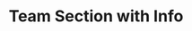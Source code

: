 ---
title: Team Section with Info
category: Marketing
paid: true
isActive: true
ltr: {"preview":"function App() {\n  const team = [{\n    avatar: \"https://images.unsplash.com/photo-1579017331263-ef82f0bbc748?ixlib=rb-4.0.3&ixid=MnwxMjA3fDB8MHxwaG90by1wYWdlfHx8fGVufDB8fHx8&auto=format&fit=crop&w=685&q=80\",\n    name: \"Martiana dialan\",\n    title: \"Product designer\",\n    desc: \"Lorem Ipsum is simply dummy text of the printing and typesettin industry.\",\n    linkedin: \"javascript:void(0)\",\n    twitter: \"javascript:void(0)\",\n    github: \"javascript:void(0)\"\n  }, {\n    avatar: \"https://images.unsplash.com/photo-1623605931891-d5b95ee98459?ixlib=rb-4.0.3&ixid=MnwxMjA3fDB8MHxwaG90by1wYWdlfHx8fGVufDB8fHx8&auto=format&fit=crop&w=640&q=80\",\n    name: \"Micheal colorand\",\n    title: \"Software engineer\",\n    desc: \"Lorem Ipsum is simply dummy text of the printing and typesettin industry.\",\n    linkedin: \"javascript:void(0)\",\n    twitter: \"javascript:void(0)\",\n    github: \"javascript:void(0)\"\n  }, {\n    avatar: \"https://images.unsplash.com/photo-1472099645785-5658abf4ff4e?ixlib=rb-4.0.3&ixid=MnwxMjA3fDB8MHxwaG90by1wYWdlfHx8fGVufDB8fHx8&auto=format&fit=crop&w=1170&q=80\",\n    name: \"Brown Luis\",\n    title: \"Full stack engineer\",\n    desc: \"Lorem Ipsum is simply dummy text of the printing and typesettin industry.\",\n    linkedin: \"javascript:void(0)\",\n    twitter: \"javascript:void(0)\",\n    github: \"javascript:void(0)\"\n  }, {\n    avatar: \"https://images.unsplash.com/photo-1438761681033-6461ffad8d80?ixlib=rb-4.0.3&ixid=MnwxMjA3fDB8MHxwaG90by1wYWdlfHx8fGVufDB8fHx8&auto=format&fit=crop&w=1170&q=80\",\n    name: \"Lysa sandiago\",\n    title: \"Head of designers\",\n    desc: \"Lorem Ipsum is simply dummy text of the printing and typesettin industry.\",\n    linkedin: \"javascript:void(0)\",\n    twitter: \"javascript:void(0)\",\n    github: \"javascript:void(0)\"\n  }, {\n    avatar: \"https://images.unsplash.com/photo-1463453091185-61582044d556?ixlib=rb-4.0.3&ixid=MnwxMjA3fDB8MHxwaG90by1wYWdlfHx8fGVufDB8fHx8&auto=format&fit=crop&w=1170&q=80\",\n    name: \"Daniel martin\",\n    title: \"Product designer\",\n    desc: \"Lorem Ipsum is simply dummy text of the printing and typesettin industry.\",\n    linkedin: \"javascript:void(0)\",\n    twitter: \"javascript:void(0)\",\n    github: \"javascript:void(0)\"\n  }, {\n    avatar: \"https://images.unsplash.com/photo-1540569014015-19a7be504e3a?ixlib=rb-4.0.3&ixid=MnwxMjA3fDB8MHxwaG90by1wYWdlfHx8fGVufDB8fHx8&auto=format&fit=crop&w=735&q=80\",\n    name: \"Vicky tanson\",\n    title: \"Product manager\",\n    desc: \"Lorem Ipsum is simply dummy text of the printing and typesettin industry.\",\n    linkedin: \"javascript:void(0)\",\n    twitter: \"javascript:void(0)\",\n    github: \"javascript:void(0)\"\n  }];\n  return /*#__PURE__*/React.createElement(\"section\", {\n    className: \"py-14\"\n  }, /*#__PURE__*/React.createElement(\"div\", {\n    className: \"max-w-screen-xl mx-auto px-4 md:px-8\"\n  }, /*#__PURE__*/React.createElement(\"div\", {\n    className: \"max-w-xl\"\n  }, /*#__PURE__*/React.createElement(\"h3\", {\n    className: \"text-gray-800 text-3xl font-semibold sm:text-4xl\"\n  }, \"Meet our team of Engineers, designers, and product managers.\"), /*#__PURE__*/React.createElement(\"p\", {\n    className: \"text-gray-600 mt-3\"\n  }, \"Lorem Ipsum is simply dummy text of the printing and typesetting industry.Lorem Ipsum has been the industry's standard dummy.\")), /*#__PURE__*/React.createElement(\"div\", {\n    className: \"mt-12\"\n  }, /*#__PURE__*/React.createElement(\"ul\", {\n    className: \"grid gap-8 sm:grid-cols-2 md:grid-cols-3\"\n  }, team.map((item, idx) => /*#__PURE__*/React.createElement(\"li\", {\n    key: idx\n  }, /*#__PURE__*/React.createElement(\"div\", {\n    className: \"w-full h-60 sm:h-52 md:h-56\"\n  }, /*#__PURE__*/React.createElement(\"img\", {\n    src: item.avatar,\n    className: \"w-full h-full object-cover object-center shadow-md rounded-xl\",\n    alt: \"\"\n  })), /*#__PURE__*/React.createElement(\"div\", {\n    className: \"mt-4\"\n  }, /*#__PURE__*/React.createElement(\"h4\", {\n    className: \"text-lg text-gray-700 font-semibold\"\n  }, item.name), /*#__PURE__*/React.createElement(\"p\", {\n    className: \"text-indigo-600\"\n  }, item.title), /*#__PURE__*/React.createElement(\"p\", {\n    className: \"text-gray-600 mt-2\"\n  }, item.desc), /*#__PURE__*/React.createElement(\"div\", {\n    className: \"mt-3 flex gap-4 text-gray-400\"\n  }, /*#__PURE__*/React.createElement(\"a\", {\n    href: item.twitter\n  }, /*#__PURE__*/React.createElement(\"svg\", {\n    className: \"w-5 h-5 duration-150 hover:text-gray-500\",\n    fill: \"currentColor\",\n    viewBox: \"0 0 48 48\"\n  }, /*#__PURE__*/React.createElement(\"g\", {\n    \"clip-path\": \"url(#clip0_17_80)\"\n  }, /*#__PURE__*/React.createElement(\"path\", {\n    fill: \"currentColor\",\n    d: \"M15.1 43.5c18.11 0 28.017-15.006 28.017-28.016 0-.422-.01-.853-.029-1.275A19.998 19.998 0 0048 9.11c-1.795.798-3.7 1.32-5.652 1.546a9.9 9.9 0 004.33-5.445 19.794 19.794 0 01-6.251 2.39 9.86 9.86 0 00-16.788 8.979A27.97 27.97 0 013.346 6.299 9.859 9.859 0 006.393 19.44a9.86 9.86 0 01-4.462-1.228v.122a9.844 9.844 0 007.901 9.656 9.788 9.788 0 01-4.442.169 9.867 9.867 0 009.195 6.843A19.75 19.75 0 010 39.078 27.937 27.937 0 0015.1 43.5z\"\n  })), /*#__PURE__*/React.createElement(\"defs\", null, /*#__PURE__*/React.createElement(\"clipPath\", {\n    id: \"clip0_17_80\"\n  }, /*#__PURE__*/React.createElement(\"path\", {\n    fill: \"currentColor\",\n    d: \"M0 0h48v48H0z\"\n  }))))), /*#__PURE__*/React.createElement(\"a\", {\n    href: item.github\n  }, /*#__PURE__*/React.createElement(\"svg\", {\n    className: \"w-5 h-5 duration-150 hover:text-gray-500\",\n    fill: \"currentColor\",\n    viewBox: \"0 0 48 48\"\n  }, /*#__PURE__*/React.createElement(\"g\", {\n    fill: \"currentColor\",\n    \"clip-path\": \"url(#clip0_910_44)\"\n  }, /*#__PURE__*/React.createElement(\"path\", {\n    \"fill-rule\": \"evenodd\",\n    d: \"M24 1A24.086 24.086 0 008.454 6.693 23.834 23.834 0 00.319 21.044a23.754 23.754 0 003.153 16.172 23.98 23.98 0 0012.938 10.29c1.192.221 1.641-.518 1.641-1.146 0-.628-.024-2.45-.032-4.442-6.676 1.443-8.087-2.817-8.087-2.817-1.089-2.766-2.663-3.493-2.663-3.493-2.178-1.478.163-1.45.163-1.45 2.413.17 3.68 2.461 3.68 2.461 2.138 3.648 5.616 2.593 6.983 1.976.215-1.545.838-2.596 1.526-3.193-5.333-.6-10.937-2.647-10.937-11.791a9.213 9.213 0 012.472-6.406c-.246-.6-1.069-3.026.234-6.322 0 0 2.015-.64 6.602 2.446a22.904 22.904 0 0112.017 0c4.583-3.086 6.594-2.446 6.594-2.446 1.307 3.288.484 5.714.238 6.322a9.194 9.194 0 012.476 6.414c0 9.163-5.615 11.183-10.957 11.772.859.742 1.626 2.193 1.626 4.421 0 3.193-.028 5.762-.028 6.548 0 .636.433 1.38 1.65 1.146a23.98 23.98 0 0012.938-10.291 23.754 23.754 0 003.151-16.175A23.834 23.834 0 0039.56 6.69 24.086 24.086 0 0024.009 1H24z\",\n    \"clip-rule\": \"evenodd\"\n  }), /*#__PURE__*/React.createElement(\"path\", {\n    d: \"M9.089 35.264c-.052.119-.243.154-.398.071-.155-.083-.27-.237-.214-.36.056-.122.242-.154.397-.07.155.082.274.24.215.359zM10.063 36.343a.4.4 0 01-.493-.11c-.155-.167-.187-.396-.068-.499.12-.102.334-.055.489.11.155.167.19.396.072.499zM11.008 37.714c-.147.103-.397 0-.536-.206a.395.395 0 010-.569c.147-.098.397 0 .537.202.139.202.143.47 0 .573zM12.292 39.042c-.131.146-.397.106-.616-.091-.219-.198-.27-.467-.139-.609.131-.142.397-.102.624.091.226.194.27.466.131.609zM14.092 39.816c-.06.186-.33.269-.6.19-.27-.08-.449-.3-.397-.49.051-.19.326-.277.6-.19.274.087.449.297.397.49zM16.056 39.95c0 .194-.223.36-.509.364-.286.004-.52-.154-.52-.348 0-.193.222-.36.508-.363.286-.004.52.15.52.347zM17.884 39.646c.036.194-.163.395-.45.443-.285.047-.536-.067-.572-.257-.035-.19.171-.395.45-.447.278-.05.536.068.572.261z\"\n  })), /*#__PURE__*/React.createElement(\"defs\", null, /*#__PURE__*/React.createElement(\"clipPath\", {\n    id: \"clip0_910_44\"\n  }, /*#__PURE__*/React.createElement(\"path\", {\n    fill: \"currentColor\",\n    d: \"M0 0h48v48H0z\"\n  }))))), /*#__PURE__*/React.createElement(\"a\", {\n    href: item.linkedin\n  }, /*#__PURE__*/React.createElement(\"svg\", {\n    className: \"w-5 h-5 duration-150 hover:text-gray-500\",\n    fill: \"none\",\n    viewBox: \"0 0 48 48\"\n  }, /*#__PURE__*/React.createElement(\"g\", {\n    \"clip-path\": \"url(#clip0_17_68)\"\n  }, /*#__PURE__*/React.createElement(\"path\", {\n    fill: \"currentColor\",\n    d: \"M44.447 0H3.544C1.584 0 0 1.547 0 3.46V44.53C0 46.444 1.584 48 3.544 48h40.903C46.407 48 48 46.444 48 44.54V3.46C48 1.546 46.406 0 44.447 0zM14.24 40.903H7.116V17.991h7.125v22.912zM10.678 14.87a4.127 4.127 0 01-4.134-4.125 4.127 4.127 0 014.134-4.125 4.125 4.125 0 010 8.25zm30.225 26.034h-7.115V29.766c0-2.653-.047-6.075-3.704-6.075-3.703 0-4.265 2.896-4.265 5.887v11.325h-7.107V17.991h6.826v3.13h.093c.947-1.8 3.272-3.702 6.731-3.702 7.21 0 8.541 4.744 8.541 10.912v12.572z\"\n  })), /*#__PURE__*/React.createElement(\"defs\", null, /*#__PURE__*/React.createElement(\"clipPath\", {\n    id: \"clip0_17_68\"\n  }, /*#__PURE__*/React.createElement(\"path\", {\n    fill: \"currentColor\",\n    d: \"M0 0h48v48H0z\"\n  })))))))))))));\n}","vue":{"vueTail":[],"vueCss":[]},"react":{"jsxTail":[{"code":"export default () => {\n\n    const team = [\n        {\n            avatar: \"https://images.unsplash.com/photo-1579017331263-ef82f0bbc748?ixlib=rb-4.0.3&ixid=MnwxMjA3fDB8MHxwaG90by1wYWdlfHx8fGVufDB8fHx8&auto=format&fit=crop&w=685&q=80\",\n            name: \"Martiana dialan\",\n            title: \"Product designer\",\n            desc: \"Lorem Ipsum is simply dummy text of the printing and typesettin industry.\",\n            linkedin: \"javascript:void(0)\",\n            twitter: \"javascript:void(0)\",\n            github: \"javascript:void(0)\"\n        },\n        {\n            avatar: \"https://images.unsplash.com/photo-1623605931891-d5b95ee98459?ixlib=rb-4.0.3&ixid=MnwxMjA3fDB8MHxwaG90by1wYWdlfHx8fGVufDB8fHx8&auto=format&fit=crop&w=640&q=80\",\n            name: \"Micheal colorand\",\n            title: \"Software engineer\",\n            desc: \"Lorem Ipsum is simply dummy text of the printing and typesettin industry.\",\n            linkedin: \"javascript:void(0)\",\n            twitter: \"javascript:void(0)\",\n            github: \"javascript:void(0)\"\n        },\n        {\n            avatar: \"https://images.unsplash.com/photo-1472099645785-5658abf4ff4e?ixlib=rb-4.0.3&ixid=MnwxMjA3fDB8MHxwaG90by1wYWdlfHx8fGVufDB8fHx8&auto=format&fit=crop&w=1170&q=80\",\n            name: \"Brown Luis\",\n            title: \"Full stack engineer\",\n            desc: \"Lorem Ipsum is simply dummy text of the printing and typesettin industry.\",\n            linkedin: \"javascript:void(0)\",\n            twitter: \"javascript:void(0)\",\n            github: \"javascript:void(0)\"\n        },\n        {\n            avatar: \"https://images.unsplash.com/photo-1438761681033-6461ffad8d80?ixlib=rb-4.0.3&ixid=MnwxMjA3fDB8MHxwaG90by1wYWdlfHx8fGVufDB8fHx8&auto=format&fit=crop&w=1170&q=80\",\n            name: \"Lysa sandiago\",\n            title: \"Head of designers\",\n            desc: \"Lorem Ipsum is simply dummy text of the printing and typesettin industry.\",\n            linkedin: \"javascript:void(0)\",\n            twitter: \"javascript:void(0)\",\n            github: \"javascript:void(0)\"\n        },\n        {\n            avatar: \"https://images.unsplash.com/photo-1463453091185-61582044d556?ixlib=rb-4.0.3&ixid=MnwxMjA3fDB8MHxwaG90by1wYWdlfHx8fGVufDB8fHx8&auto=format&fit=crop&w=1170&q=80\",\n            name: \"Daniel martin\",\n            title: \"Product designer\",\n            desc: \"Lorem Ipsum is simply dummy text of the printing and typesettin industry.\",\n            linkedin: \"javascript:void(0)\",\n            twitter: \"javascript:void(0)\",\n            github: \"javascript:void(0)\"\n        },\n        {\n            avatar: \"https://images.unsplash.com/photo-1540569014015-19a7be504e3a?ixlib=rb-4.0.3&ixid=MnwxMjA3fDB8MHxwaG90by1wYWdlfHx8fGVufDB8fHx8&auto=format&fit=crop&w=735&q=80\",\n            name: \"Vicky tanson\",\n            title: \"Product manager\",\n            desc: \"Lorem Ipsum is simply dummy text of the printing and typesettin industry.\",\n            linkedin: \"javascript:void(0)\",\n            twitter: \"javascript:void(0)\",\n            github: \"javascript:void(0)\"\n        },\n    ]\n\n    return (\n        <section className=\"py-14\">\n            <div className=\"max-w-screen-xl mx-auto px-4 md:px-8\">\n                <div className=\"max-w-xl\">\n                    <h3 className=\"text-gray-800 text-3xl font-semibold sm:text-4xl\">\n                        Meet our team of Engineers, designers, and product managers.\n                    </h3>\n                    <p className=\"text-gray-600 mt-3\">\n                        Lorem Ipsum is simply dummy text of the printing and typesetting industry.Lorem Ipsum has been the industry's standard dummy.\n                    </p>\n                </div>\n                <div className=\"mt-12\">\n                    <ul className=\"grid gap-8 sm:grid-cols-2 md:grid-cols-3\">\n                        {\n                            team.map((item, idx) => (\n                                <li key={idx}>\n                                    <div className=\"w-full h-60 sm:h-52 md:h-56\">\n                                        <img\n                                            src={item.avatar}\n                                            className=\"w-full h-full object-cover object-center shadow-md rounded-xl\"\n                                            alt=\"\"\n                                        />\n                                    </div>\n                                    <div className=\"mt-4\">\n                                        <h4 className=\"text-lg text-gray-700 font-semibold\">{item.name}</h4>\n                                        <p className=\"text-indigo-600\">{item.title}</p>\n                                        <p className=\"text-gray-600 mt-2\">{item.desc}</p>\n                                        <div className=\"mt-3 flex gap-4 text-gray-400\">\n                                            <a href={item.twitter}>\n                                                <svg className=\"w-5 h-5 duration-150 hover:text-gray-500\" fill=\"currentColor\" viewBox=\"0 0 48 48\"><g clip-path=\"url(#clip0_17_80)\"><path fill=\"currentColor\" d=\"M15.1 43.5c18.11 0 28.017-15.006 28.017-28.016 0-.422-.01-.853-.029-1.275A19.998 19.998 0 0048 9.11c-1.795.798-3.7 1.32-5.652 1.546a9.9 9.9 0 004.33-5.445 19.794 19.794 0 01-6.251 2.39 9.86 9.86 0 00-16.788 8.979A27.97 27.97 0 013.346 6.299 9.859 9.859 0 006.393 19.44a9.86 9.86 0 01-4.462-1.228v.122a9.844 9.844 0 007.901 9.656 9.788 9.788 0 01-4.442.169 9.867 9.867 0 009.195 6.843A19.75 19.75 0 010 39.078 27.937 27.937 0 0015.1 43.5z\" /></g><defs><clipPath id=\"clip0_17_80\"><path fill=\"currentColor\" d=\"M0 0h48v48H0z\" /></clipPath></defs></svg>\n                                            </a>\n                                            <a href={item.github}>\n                                                <svg className=\"w-5 h-5 duration-150 hover:text-gray-500\" fill=\"currentColor\" viewBox=\"0 0 48 48\"><g fill=\"currentColor\" clip-path=\"url(#clip0_910_44)\"><path fill-rule=\"evenodd\" d=\"M24 1A24.086 24.086 0 008.454 6.693 23.834 23.834 0 00.319 21.044a23.754 23.754 0 003.153 16.172 23.98 23.98 0 0012.938 10.29c1.192.221 1.641-.518 1.641-1.146 0-.628-.024-2.45-.032-4.442-6.676 1.443-8.087-2.817-8.087-2.817-1.089-2.766-2.663-3.493-2.663-3.493-2.178-1.478.163-1.45.163-1.45 2.413.17 3.68 2.461 3.68 2.461 2.138 3.648 5.616 2.593 6.983 1.976.215-1.545.838-2.596 1.526-3.193-5.333-.6-10.937-2.647-10.937-11.791a9.213 9.213 0 012.472-6.406c-.246-.6-1.069-3.026.234-6.322 0 0 2.015-.64 6.602 2.446a22.904 22.904 0 0112.017 0c4.583-3.086 6.594-2.446 6.594-2.446 1.307 3.288.484 5.714.238 6.322a9.194 9.194 0 012.476 6.414c0 9.163-5.615 11.183-10.957 11.772.859.742 1.626 2.193 1.626 4.421 0 3.193-.028 5.762-.028 6.548 0 .636.433 1.38 1.65 1.146a23.98 23.98 0 0012.938-10.291 23.754 23.754 0 003.151-16.175A23.834 23.834 0 0039.56 6.69 24.086 24.086 0 0024.009 1H24z\" clip-rule=\"evenodd\" /><path d=\"M9.089 35.264c-.052.119-.243.154-.398.071-.155-.083-.27-.237-.214-.36.056-.122.242-.154.397-.07.155.082.274.24.215.359zM10.063 36.343a.4.4 0 01-.493-.11c-.155-.167-.187-.396-.068-.499.12-.102.334-.055.489.11.155.167.19.396.072.499zM11.008 37.714c-.147.103-.397 0-.536-.206a.395.395 0 010-.569c.147-.098.397 0 .537.202.139.202.143.47 0 .573zM12.292 39.042c-.131.146-.397.106-.616-.091-.219-.198-.27-.467-.139-.609.131-.142.397-.102.624.091.226.194.27.466.131.609zM14.092 39.816c-.06.186-.33.269-.6.19-.27-.08-.449-.3-.397-.49.051-.19.326-.277.6-.19.274.087.449.297.397.49zM16.056 39.95c0 .194-.223.36-.509.364-.286.004-.52-.154-.52-.348 0-.193.222-.36.508-.363.286-.004.52.15.52.347zM17.884 39.646c.036.194-.163.395-.45.443-.285.047-.536-.067-.572-.257-.035-.19.171-.395.45-.447.278-.05.536.068.572.261z\" /></g><defs><clipPath id=\"clip0_910_44\"><path fill=\"currentColor\" d=\"M0 0h48v48H0z\" /></clipPath></defs></svg>\n                                            </a>\n                                            <a href={item.linkedin}>\n                                                <svg className=\"w-5 h-5 duration-150 hover:text-gray-500\" fill=\"none\" viewBox=\"0 0 48 48\"><g clip-path=\"url(#clip0_17_68)\"><path fill=\"currentColor\" d=\"M44.447 0H3.544C1.584 0 0 1.547 0 3.46V44.53C0 46.444 1.584 48 3.544 48h40.903C46.407 48 48 46.444 48 44.54V3.46C48 1.546 46.406 0 44.447 0zM14.24 40.903H7.116V17.991h7.125v22.912zM10.678 14.87a4.127 4.127 0 01-4.134-4.125 4.127 4.127 0 014.134-4.125 4.125 4.125 0 010 8.25zm30.225 26.034h-7.115V29.766c0-2.653-.047-6.075-3.704-6.075-3.703 0-4.265 2.896-4.265 5.887v11.325h-7.107V17.991h6.826v3.13h.093c.947-1.8 3.272-3.702 6.731-3.702 7.21 0 8.541 4.744 8.541 10.912v12.572z\" /></g><defs><clipPath id=\"clip0_17_68\"><path fill=\"currentColor\" d=\"M0 0h48v48H0z\" /></clipPath></defs></svg>\n                                            </a>\n                                        </div>\n                                    </div>\n                                </li>\n                            ))\n                        }\n                    </ul>\n                </div>\n            </div>\n        </section>\n    )\n}","label":"App.jsx"}],"jsxCss":[]}}
rtl: {"preview":"function App() {\n  const team = [{\n    avatar: \"https://images.unsplash.com/photo-1579017331263-ef82f0bbc748?ixlib=rb-4.0.3&ixid=MnwxMjA3fDB8MHxwaG90by1wYWdlfHx8fGVufDB8fHx8&auto=format&fit=crop&w=685&q=80\",\n    name: \"مارتيانا ديالان\",\n    title: \"مصمم المنتج\",\n    desc: \"لوريم إيبسوم هو ببساطة نص شكلي يستخدم في صناعة الطباعة والتنضيد.\",\n    linkedin: \"javascript:void(0)\",\n    twitter: \"javascript:void(0)\",\n    github: \"javascript:void(0)\"\n  }, {\n    avatar: \"https://images.unsplash.com/photo-1623605931891-d5b95ee98459?ixlib=rb-4.0.3&ixid=MnwxMjA3fDB8MHxwaG90by1wYWdlfHx8fGVufDB8fHx8&auto=format&fit=crop&w=640&q=80\",\n    name: \"ميشيل كولوراند\",\n    title: \"مهندس برمجيات\",\n    desc: \"لوريم إيبسوم هو ببساطة نص شكلي يستخدم في صناعة الطباعة والتنضيد.\",\n    linkedin: \"javascript:void(0)\",\n    twitter: \"javascript:void(0)\",\n    github: \"javascript:void(0)\"\n  }, {\n    avatar: \"https://images.unsplash.com/photo-1472099645785-5658abf4ff4e?ixlib=rb-4.0.3&ixid=MnwxMjA3fDB8MHxwaG90by1wYWdlfHx8fGVufDB8fHx8&auto=format&fit=crop&w=1170&q=80\",\n    name: \"براون لويس\",\n    title: \"مهندس Full stack\",\n    desc: \"لوريم إيبسوم هو ببساطة نص شكلي يستخدم في صناعة الطباعة والتنضيد.\",\n    linkedin: \"javascript:void(0)\",\n    twitter: \"javascript:void(0)\",\n    github: \"javascript:void(0)\"\n  }, {\n    avatar: \"https://images.unsplash.com/photo-1438761681033-6461ffad8d80?ixlib=rb-4.0.3&ixid=MnwxMjA3fDB8MHxwaG90by1wYWdlfHx8fGVufDB8fHx8&auto=format&fit=crop&w=1170&q=80\",\n    name: \"ليسا ساندياجو\",\n    title: \"رئيس المصممين\",\n    desc: \"لوريم إيبسوم هو ببساطة نص شكلي يستخدم في صناعة الطباعة والتنضيد.\",\n    linkedin: \"javascript:void(0)\",\n    twitter: \"javascript:void(0)\",\n    github: \"javascript:void(0)\"\n  }, {\n    avatar: \"https://images.unsplash.com/photo-1463453091185-61582044d556?ixlib=rb-4.0.3&ixid=MnwxMjA3fDB8MHxwaG90by1wYWdlfHx8fGVufDB8fHx8&auto=format&fit=crop&w=1170&q=80\",\n    name: \"دانيال مارتن\",\n    title: \"مصمم المنتج\",\n    desc: \"لوريم إيبسوم هو ببساطة نص شكلي يستخدم في صناعة الطباعة والتنضيد.\",\n    linkedin: \"javascript:void(0)\",\n    twitter: \"javascript:void(0)\",\n    github: \"javascript:void(0)\"\n  }, {\n    avatar: \"https://images.unsplash.com/photo-1540569014015-19a7be504e3a?ixlib=rb-4.0.3&ixid=MnwxMjA3fDB8MHxwaG90by1wYWdlfHx8fGVufDB8fHx8&auto=format&fit=crop&w=735&q=80\",\n    name: \"فيكي تانسون\",\n    title: \"مدير الإنتاج\",\n    desc: \"لوريم إيبسوم هو ببساطة نص شكلي يستخدم في صناعة الطباعة والتنضيد.\",\n    linkedin: \"javascript:void(0)\",\n    twitter: \"javascript:void(0)\",\n    github: \"javascript:void(0)\"\n  }];\n  return /*#__PURE__*/React.createElement(\"section\", {\n    className: \"py-14\"\n  }, /*#__PURE__*/React.createElement(\"div\", {\n    className: \"max-w-screen-xl mx-auto px-4 md:px-8\"\n  }, /*#__PURE__*/React.createElement(\"div\", {\n    className: \"max-w-xl\"\n  }, /*#__PURE__*/React.createElement(\"h3\", {\n    className: \"text-gray-800 text-3xl font-semibold sm:text-4xl\"\n  }, \"\\u062A\\u0639\\u0631\\u0641 \\u0639\\u0644\\u0649 \\u0641\\u0631\\u064A\\u0642 \\u0627\\u0644\\u0645\\u0647\\u0646\\u062F\\u0633\\u064A\\u0646 \\u0648\\u0627\\u0644\\u0645\\u0635\\u0645\\u0645\\u064A\\u0646 \\u0648\\u0645\\u062F\\u064A\\u0631\\u064A \\u0627\\u0644\\u0645\\u0646\\u062A\\u062C\\u0627\\u062A \\u0644\\u062F\\u064A\\u0646\\u0627.\"), /*#__PURE__*/React.createElement(\"p\", {\n    className: \"text-gray-600 mt-3\"\n  }, \"\\u0644\\u0648\\u0631\\u064A\\u0645 \\u0625\\u064A\\u0628\\u0633\\u0648\\u0645 \\u0647\\u0648 \\u0628\\u0628\\u0633\\u0627\\u0637\\u0629 \\u0646\\u0635 \\u0634\\u0643\\u0644\\u064A \\u0641\\u064A \\u0635\\u0646\\u0627\\u0639\\u0629 \\u0627\\u0644\\u0637\\u0628\\u0627\\u0639\\u0629 \\u0648\\u0627\\u0644\\u062A\\u0646\\u0636\\u064A\\u062F.\")), /*#__PURE__*/React.createElement(\"div\", {\n    className: \"mt-12\"\n  }, /*#__PURE__*/React.createElement(\"ul\", {\n    className: \"grid gap-8 sm:grid-cols-2 md:grid-cols-3\"\n  }, team.map((item, idx) => /*#__PURE__*/React.createElement(\"li\", {\n    key: idx\n  }, /*#__PURE__*/React.createElement(\"div\", {\n    className: \"w-full h-60 sm:h-52 md:h-56\"\n  }, /*#__PURE__*/React.createElement(\"img\", {\n    src: item.avatar,\n    className: \"w-full h-full object-cover object-center shadow-md rounded-xl\",\n    alt: \"\"\n  })), /*#__PURE__*/React.createElement(\"div\", {\n    className: \"mt-4\"\n  }, /*#__PURE__*/React.createElement(\"h4\", {\n    className: \"text-lg text-gray-700 font-semibold\"\n  }, item.name), /*#__PURE__*/React.createElement(\"p\", {\n    className: \"text-indigo-600\"\n  }, item.title), /*#__PURE__*/React.createElement(\"p\", {\n    className: \"text-gray-600 mt-2\"\n  }, item.desc), /*#__PURE__*/React.createElement(\"div\", {\n    className: \"mt-3 flex gap-4 text-gray-400\"\n  }, /*#__PURE__*/React.createElement(\"a\", {\n    href: item.twitter\n  }, /*#__PURE__*/React.createElement(\"svg\", {\n    className: \"w-5 h-5 duration-150 hover:text-gray-500\",\n    fill: \"currentColor\",\n    viewBox: \"0 0 48 48\"\n  }, /*#__PURE__*/React.createElement(\"g\", {\n    \"clip-path\": \"url(#clip0_17_80)\"\n  }, /*#__PURE__*/React.createElement(\"path\", {\n    fill: \"currentColor\",\n    d: \"M15.1 43.5c18.11 0 28.017-15.006 28.017-28.016 0-.422-.01-.853-.029-1.275A19.998 19.998 0 0048 9.11c-1.795.798-3.7 1.32-5.652 1.546a9.9 9.9 0 004.33-5.445 19.794 19.794 0 01-6.251 2.39 9.86 9.86 0 00-16.788 8.979A27.97 27.97 0 013.346 6.299 9.859 9.859 0 006.393 19.44a9.86 9.86 0 01-4.462-1.228v.122a9.844 9.844 0 007.901 9.656 9.788 9.788 0 01-4.442.169 9.867 9.867 0 009.195 6.843A19.75 19.75 0 010 39.078 27.937 27.937 0 0015.1 43.5z\"\n  })), /*#__PURE__*/React.createElement(\"defs\", null, /*#__PURE__*/React.createElement(\"clipPath\", {\n    id: \"clip0_17_80\"\n  }, /*#__PURE__*/React.createElement(\"path\", {\n    fill: \"currentColor\",\n    d: \"M0 0h48v48H0z\"\n  }))))), /*#__PURE__*/React.createElement(\"a\", {\n    href: item.github\n  }, /*#__PURE__*/React.createElement(\"svg\", {\n    className: \"w-5 h-5 duration-150 hover:text-gray-500\",\n    fill: \"currentColor\",\n    viewBox: \"0 0 48 48\"\n  }, /*#__PURE__*/React.createElement(\"g\", {\n    fill: \"currentColor\",\n    \"clip-path\": \"url(#clip0_910_44)\"\n  }, /*#__PURE__*/React.createElement(\"path\", {\n    \"fill-rule\": \"evenodd\",\n    d: \"M24 1A24.086 24.086 0 008.454 6.693 23.834 23.834 0 00.319 21.044a23.754 23.754 0 003.153 16.172 23.98 23.98 0 0012.938 10.29c1.192.221 1.641-.518 1.641-1.146 0-.628-.024-2.45-.032-4.442-6.676 1.443-8.087-2.817-8.087-2.817-1.089-2.766-2.663-3.493-2.663-3.493-2.178-1.478.163-1.45.163-1.45 2.413.17 3.68 2.461 3.68 2.461 2.138 3.648 5.616 2.593 6.983 1.976.215-1.545.838-2.596 1.526-3.193-5.333-.6-10.937-2.647-10.937-11.791a9.213 9.213 0 012.472-6.406c-.246-.6-1.069-3.026.234-6.322 0 0 2.015-.64 6.602 2.446a22.904 22.904 0 0112.017 0c4.583-3.086 6.594-2.446 6.594-2.446 1.307 3.288.484 5.714.238 6.322a9.194 9.194 0 012.476 6.414c0 9.163-5.615 11.183-10.957 11.772.859.742 1.626 2.193 1.626 4.421 0 3.193-.028 5.762-.028 6.548 0 .636.433 1.38 1.65 1.146a23.98 23.98 0 0012.938-10.291 23.754 23.754 0 003.151-16.175A23.834 23.834 0 0039.56 6.69 24.086 24.086 0 0024.009 1H24z\",\n    \"clip-rule\": \"evenodd\"\n  }), /*#__PURE__*/React.createElement(\"path\", {\n    d: \"M9.089 35.264c-.052.119-.243.154-.398.071-.155-.083-.27-.237-.214-.36.056-.122.242-.154.397-.07.155.082.274.24.215.359zM10.063 36.343a.4.4 0 01-.493-.11c-.155-.167-.187-.396-.068-.499.12-.102.334-.055.489.11.155.167.19.396.072.499zM11.008 37.714c-.147.103-.397 0-.536-.206a.395.395 0 010-.569c.147-.098.397 0 .537.202.139.202.143.47 0 .573zM12.292 39.042c-.131.146-.397.106-.616-.091-.219-.198-.27-.467-.139-.609.131-.142.397-.102.624.091.226.194.27.466.131.609zM14.092 39.816c-.06.186-.33.269-.6.19-.27-.08-.449-.3-.397-.49.051-.19.326-.277.6-.19.274.087.449.297.397.49zM16.056 39.95c0 .194-.223.36-.509.364-.286.004-.52-.154-.52-.348 0-.193.222-.36.508-.363.286-.004.52.15.52.347zM17.884 39.646c.036.194-.163.395-.45.443-.285.047-.536-.067-.572-.257-.035-.19.171-.395.45-.447.278-.05.536.068.572.261z\"\n  })), /*#__PURE__*/React.createElement(\"defs\", null, /*#__PURE__*/React.createElement(\"clipPath\", {\n    id: \"clip0_910_44\"\n  }, /*#__PURE__*/React.createElement(\"path\", {\n    fill: \"currentColor\",\n    d: \"M0 0h48v48H0z\"\n  }))))), /*#__PURE__*/React.createElement(\"a\", {\n    href: item.linkedin\n  }, /*#__PURE__*/React.createElement(\"svg\", {\n    className: \"w-5 h-5 duration-150 hover:text-gray-500\",\n    fill: \"none\",\n    viewBox: \"0 0 48 48\"\n  }, /*#__PURE__*/React.createElement(\"g\", {\n    \"clip-path\": \"url(#clip0_17_68)\"\n  }, /*#__PURE__*/React.createElement(\"path\", {\n    fill: \"currentColor\",\n    d: \"M44.447 0H3.544C1.584 0 0 1.547 0 3.46V44.53C0 46.444 1.584 48 3.544 48h40.903C46.407 48 48 46.444 48 44.54V3.46C48 1.546 46.406 0 44.447 0zM14.24 40.903H7.116V17.991h7.125v22.912zM10.678 14.87a4.127 4.127 0 01-4.134-4.125 4.127 4.127 0 014.134-4.125 4.125 4.125 0 010 8.25zm30.225 26.034h-7.115V29.766c0-2.653-.047-6.075-3.704-6.075-3.703 0-4.265 2.896-4.265 5.887v11.325h-7.107V17.991h6.826v3.13h.093c.947-1.8 3.272-3.702 6.731-3.702 7.21 0 8.541 4.744 8.541 10.912v12.572z\"\n  })), /*#__PURE__*/React.createElement(\"defs\", null, /*#__PURE__*/React.createElement(\"clipPath\", {\n    id: \"clip0_17_68\"\n  }, /*#__PURE__*/React.createElement(\"path\", {\n    fill: \"currentColor\",\n    d: \"M0 0h48v48H0z\"\n  })))))))))))));\n}","vue":{"vueTail":[],"vueCss":[]},"react":{"jsxCss":[],"jsxTail":[{"code":"export default () => {\n\n    const team = [\n        {\n            avatar: \"https://images.unsplash.com/photo-1579017331263-ef82f0bbc748?ixlib=rb-4.0.3&ixid=MnwxMjA3fDB8MHxwaG90by1wYWdlfHx8fGVufDB8fHx8&auto=format&fit=crop&w=685&q=80\",\n            name: \"مارتيانا ديالان\",\n            title: \"مصمم المنتج\",\n            desc: \"لوريم إيبسوم هو ببساطة نص شكلي يستخدم في صناعة الطباعة والتنضيد.\",\n            linkedin: \"javascript:void(0)\",\n            twitter: \"javascript:void(0)\",\n            github: \"javascript:void(0)\"\n        },\n        {\n            avatar: \"https://images.unsplash.com/photo-1623605931891-d5b95ee98459?ixlib=rb-4.0.3&ixid=MnwxMjA3fDB8MHxwaG90by1wYWdlfHx8fGVufDB8fHx8&auto=format&fit=crop&w=640&q=80\",\n            name: \"ميشيل كولوراند\",\n            title: \"مهندس برمجيات\",\n            desc: \"لوريم إيبسوم هو ببساطة نص شكلي يستخدم في صناعة الطباعة والتنضيد.\",\n            linkedin: \"javascript:void(0)\",\n            twitter: \"javascript:void(0)\",\n            github: \"javascript:void(0)\"\n        },\n        {\n            avatar: \"https://images.unsplash.com/photo-1472099645785-5658abf4ff4e?ixlib=rb-4.0.3&ixid=MnwxMjA3fDB8MHxwaG90by1wYWdlfHx8fGVufDB8fHx8&auto=format&fit=crop&w=1170&q=80\",\n            name: \"براون لويس\",\n            title: \"مهندس Full stack\",\n            desc: \"لوريم إيبسوم هو ببساطة نص شكلي يستخدم في صناعة الطباعة والتنضيد.\",\n            linkedin: \"javascript:void(0)\",\n            twitter: \"javascript:void(0)\",\n            github: \"javascript:void(0)\"\n        },\n        {\n            avatar: \"https://images.unsplash.com/photo-1438761681033-6461ffad8d80?ixlib=rb-4.0.3&ixid=MnwxMjA3fDB8MHxwaG90by1wYWdlfHx8fGVufDB8fHx8&auto=format&fit=crop&w=1170&q=80\",\n            name: \"ليسا ساندياجو\",\n            title: \"رئيس المصممين\",\n            desc: \"لوريم إيبسوم هو ببساطة نص شكلي يستخدم في صناعة الطباعة والتنضيد.\",\n            linkedin: \"javascript:void(0)\",\n            twitter: \"javascript:void(0)\",\n            github: \"javascript:void(0)\"\n        },\n        {\n            avatar: \"https://images.unsplash.com/photo-1463453091185-61582044d556?ixlib=rb-4.0.3&ixid=MnwxMjA3fDB8MHxwaG90by1wYWdlfHx8fGVufDB8fHx8&auto=format&fit=crop&w=1170&q=80\",\n            name: \"دانيال مارتن\",\n            title: \"مصمم المنتج\",\n            desc: \"لوريم إيبسوم هو ببساطة نص شكلي يستخدم في صناعة الطباعة والتنضيد.\",\n            linkedin: \"javascript:void(0)\",\n            twitter: \"javascript:void(0)\",\n            github: \"javascript:void(0)\"\n        },\n        {\n            avatar: \"https://images.unsplash.com/photo-1540569014015-19a7be504e3a?ixlib=rb-4.0.3&ixid=MnwxMjA3fDB8MHxwaG90by1wYWdlfHx8fGVufDB8fHx8&auto=format&fit=crop&w=735&q=80\",\n            name: \"فيكي تانسون\",\n            title: \"مدير الإنتاج\",\n            desc: \"لوريم إيبسوم هو ببساطة نص شكلي يستخدم في صناعة الطباعة والتنضيد.\",\n            linkedin: \"javascript:void(0)\",\n            twitter: \"javascript:void(0)\",\n            github: \"javascript:void(0)\"\n        },\n    ]\n\n    return (\n        <section className=\"py-14\">\n            <div className=\"max-w-screen-xl mx-auto px-4 md:px-8\">\n                <div className=\"max-w-xl\">\n                    <h3 className=\"text-gray-800 text-3xl font-semibold sm:text-4xl\">\n                        تعرف على فريق المهندسين والمصممين ومديري المنتجات لدينا.\n                    </h3>\n                    <p className=\"text-gray-600 mt-3\">\n                        لوريم إيبسوم هو ببساطة نص شكلي في صناعة الطباعة والتنضيد.\n                    </p>\n                </div>\n                <div className=\"mt-12\">\n                    <ul className=\"grid gap-8 sm:grid-cols-2 md:grid-cols-3\">\n                        {\n                            team.map((item, idx) => (\n                                <li key={idx}>\n                                    <div className=\"w-full h-60 sm:h-52 md:h-56\">\n                                        <img\n                                            src={item.avatar}\n                                            className=\"w-full h-full object-cover object-center shadow-md rounded-xl\"\n                                            alt=\"\"\n                                        />\n                                    </div>\n                                    <div className=\"mt-4\">\n                                        <h4 className=\"text-lg text-gray-700 font-semibold\">{item.name}</h4>\n                                        <p className=\"text-indigo-600\">{item.title}</p>\n                                        <p className=\"text-gray-600 mt-2\">{item.desc}</p>\n                                        <div className=\"mt-3 flex gap-4 text-gray-400\">\n                                            <a href={item.twitter}>\n                                                <svg className=\"w-5 h-5 duration-150 hover:text-gray-500\" fill=\"currentColor\" viewBox=\"0 0 48 48\"><g clip-path=\"url(#clip0_17_80)\"><path fill=\"currentColor\" d=\"M15.1 43.5c18.11 0 28.017-15.006 28.017-28.016 0-.422-.01-.853-.029-1.275A19.998 19.998 0 0048 9.11c-1.795.798-3.7 1.32-5.652 1.546a9.9 9.9 0 004.33-5.445 19.794 19.794 0 01-6.251 2.39 9.86 9.86 0 00-16.788 8.979A27.97 27.97 0 013.346 6.299 9.859 9.859 0 006.393 19.44a9.86 9.86 0 01-4.462-1.228v.122a9.844 9.844 0 007.901 9.656 9.788 9.788 0 01-4.442.169 9.867 9.867 0 009.195 6.843A19.75 19.75 0 010 39.078 27.937 27.937 0 0015.1 43.5z\" /></g><defs><clipPath id=\"clip0_17_80\"><path fill=\"currentColor\" d=\"M0 0h48v48H0z\" /></clipPath></defs></svg>\n                                            </a>\n                                            <a href={item.github}>\n                                                <svg className=\"w-5 h-5 duration-150 hover:text-gray-500\" fill=\"currentColor\" viewBox=\"0 0 48 48\"><g fill=\"currentColor\" clip-path=\"url(#clip0_910_44)\"><path fill-rule=\"evenodd\" d=\"M24 1A24.086 24.086 0 008.454 6.693 23.834 23.834 0 00.319 21.044a23.754 23.754 0 003.153 16.172 23.98 23.98 0 0012.938 10.29c1.192.221 1.641-.518 1.641-1.146 0-.628-.024-2.45-.032-4.442-6.676 1.443-8.087-2.817-8.087-2.817-1.089-2.766-2.663-3.493-2.663-3.493-2.178-1.478.163-1.45.163-1.45 2.413.17 3.68 2.461 3.68 2.461 2.138 3.648 5.616 2.593 6.983 1.976.215-1.545.838-2.596 1.526-3.193-5.333-.6-10.937-2.647-10.937-11.791a9.213 9.213 0 012.472-6.406c-.246-.6-1.069-3.026.234-6.322 0 0 2.015-.64 6.602 2.446a22.904 22.904 0 0112.017 0c4.583-3.086 6.594-2.446 6.594-2.446 1.307 3.288.484 5.714.238 6.322a9.194 9.194 0 012.476 6.414c0 9.163-5.615 11.183-10.957 11.772.859.742 1.626 2.193 1.626 4.421 0 3.193-.028 5.762-.028 6.548 0 .636.433 1.38 1.65 1.146a23.98 23.98 0 0012.938-10.291 23.754 23.754 0 003.151-16.175A23.834 23.834 0 0039.56 6.69 24.086 24.086 0 0024.009 1H24z\" clip-rule=\"evenodd\" /><path d=\"M9.089 35.264c-.052.119-.243.154-.398.071-.155-.083-.27-.237-.214-.36.056-.122.242-.154.397-.07.155.082.274.24.215.359zM10.063 36.343a.4.4 0 01-.493-.11c-.155-.167-.187-.396-.068-.499.12-.102.334-.055.489.11.155.167.19.396.072.499zM11.008 37.714c-.147.103-.397 0-.536-.206a.395.395 0 010-.569c.147-.098.397 0 .537.202.139.202.143.47 0 .573zM12.292 39.042c-.131.146-.397.106-.616-.091-.219-.198-.27-.467-.139-.609.131-.142.397-.102.624.091.226.194.27.466.131.609zM14.092 39.816c-.06.186-.33.269-.6.19-.27-.08-.449-.3-.397-.49.051-.19.326-.277.6-.19.274.087.449.297.397.49zM16.056 39.95c0 .194-.223.36-.509.364-.286.004-.52-.154-.52-.348 0-.193.222-.36.508-.363.286-.004.52.15.52.347zM17.884 39.646c.036.194-.163.395-.45.443-.285.047-.536-.067-.572-.257-.035-.19.171-.395.45-.447.278-.05.536.068.572.261z\" /></g><defs><clipPath id=\"clip0_910_44\"><path fill=\"currentColor\" d=\"M0 0h48v48H0z\" /></clipPath></defs></svg>\n                                            </a>\n                                            <a href={item.linkedin}>\n                                                <svg className=\"w-5 h-5 duration-150 hover:text-gray-500\" fill=\"none\" viewBox=\"0 0 48 48\"><g clip-path=\"url(#clip0_17_68)\"><path fill=\"currentColor\" d=\"M44.447 0H3.544C1.584 0 0 1.547 0 3.46V44.53C0 46.444 1.584 48 3.544 48h40.903C46.407 48 48 46.444 48 44.54V3.46C48 1.546 46.406 0 44.447 0zM14.24 40.903H7.116V17.991h7.125v22.912zM10.678 14.87a4.127 4.127 0 01-4.134-4.125 4.127 4.127 0 014.134-4.125 4.125 4.125 0 010 8.25zm30.225 26.034h-7.115V29.766c0-2.653-.047-6.075-3.704-6.075-3.703 0-4.265 2.896-4.265 5.887v11.325h-7.107V17.991h6.826v3.13h.093c.947-1.8 3.272-3.702 6.731-3.702 7.21 0 8.541 4.744 8.541 10.912v12.572z\" /></g><defs><clipPath id=\"clip0_17_68\"><path fill=\"currentColor\" d=\"M0 0h48v48H0z\" /></clipPath></defs></svg>\n                                            </a>\n                                        </div>\n                                    </div>\n                                </li>\n                            ))\n                        }\n                    </ul>\n                </div>\n            </div>\n        </section>\n    )\n}","label":"App.jsx"}]}}
slug: /team-sections
id: 6cdee642-3b25-4519-bc95-59fca7b97734
created_at: 1670764423709
---